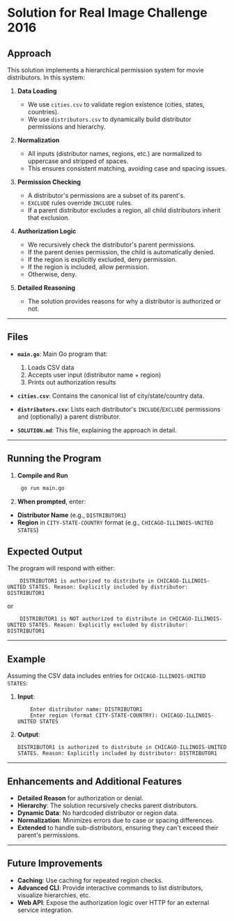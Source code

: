 # Solution for Real Image Challenge 2016

## Approach

This solution implements a hierarchical permission system for movie distributors. In this system:

1. **Data Loading**  
   - We use `cities.csv` to validate region existence (cities, states, countries).  
   - We use `distributors.csv` to dynamically build distributor permissions and hierarchy.

2. **Normalization**  
   - All inputs (distributor names, regions, etc.) are normalized to uppercase and stripped of spaces.  
   - This ensures consistent matching, avoiding case and spacing issues.

3. **Permission Checking**  
   - A distributor's permissions are a subset of its parent's.  
   - `EXCLUDE` rules override `INCLUDE` rules.  
   - If a parent distributor excludes a region, all child distributors inherit that exclusion.

4. **Authorization Logic**  
   - We recursively check the distributor's parent permissions.  
   - If the parent denies permission, the child is automatically denied.  
   - If the region is explicitly excluded, deny permission.  
   - If the region is included, allow permission.  
   - Otherwise, deny.

5. **Detailed Reasoning**  
   - The solution provides reasons for why a distributor is authorized or not.

---

## Files

- **`main.go`**: Main Go program that:
  1. Loads CSV data
  2. Accepts user input (distributor name + region)
  3. Prints out authorization results

- **`cities.csv`**: Contains the canonical list of city/state/country data.

- **`distributors.csv`**: Lists each distributor's `INCLUDE`/`EXCLUDE` permissions and (optionally) a parent distributor.

- **`SOLUTION.md`**: This file, explaining the approach in detail.

---

## Running the Program

1. **Compile and Run**
   ```bash
    go run main.go
   ```

2. **When prompted**, enter:
- **Distributor Name** (e.g., `DISTRIBUTOR1`)
- **Region** in `CITY-STATE-COUNTRY` format (e.g., `CHICAGO-ILLINOIS-UNITED STATES`)


## Expected Output

The program will respond with either:
```
    DISTRIBUTOR1 is authorized to distribute in CHICAGO-ILLINOIS-UNITED STATES. Reason: Explicitly included by distributor: DISTRIBUTOR1
```
or
```
    DISTRIBUTOR1 is NOT authorized to distribute in CHICAGO-ILLINOIS-UNITED STATES. Reason: Explicitly excluded by distributor: DISTRIBUTOR1
```

---

## Example
Assuming the CSV data includes entries for `CHICAGO-ILLINOIS-UNITED STATES`:

1. **Input**:
    ```
        Enter distributor name: DISTRIBUTOR1
        Enter region (format CITY-STATE-COUNTRY): CHICAGO-ILLINOIS-UNITED STATES
    ```
2. **Output**:
    ```
    DISTRIBUTOR1 is authorized to distribute in CHICAGO-ILLINOIS-UNITED STATES. Reason: Explicitly included by distributor: DISTRIBUTOR1
    ```

---

## Enhancements and Additional Features
- **Detailed Reason** for authorization or denial.
- **Hierarchy**: The solution recursively checks parent distributors.
- **Dynamic Data**: No hardcoded distributor or region data.
- **Normalization**: Minimizes errors due to case or spacing differences.
- **Extended** to handle sub-distributors, ensuring they can't exceed their parent's permissions.

---

## Future Improvements
- **Caching**: Use caching for repeated region checks.
- **Advanced CLI**: Provide interactive commands to list distributors, visualize hierarchies, etc.
- **Web API**: Expose the authorization logic over HTTP for an external service integration.